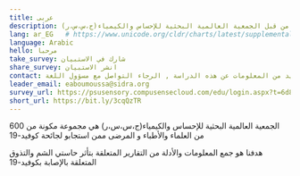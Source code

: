 ```yaml
---
title: عربى
description: (المشاركة في البحث المعد من قبل الجمعية العالمية البحثية للإحساس والكيمياء(ج،س،س،ر
lang: ar_EG   # https://www.unicode.org/cldr/charts/latest/supplemental/language_territory_information.html
language: Arabic
hello: مرحبا
take_survey: شارك في الاستبيان
share_survey: انشر الاستبيان
contact: لمزيد من المعلومات عن هذه الدراسة , الرجاء التواصل مع مسؤول اللغة 
leader_email: eaboumoussa@sidra.org
survey_url: https://psusensory.compusensecloud.com/edu/login.aspx?t=6d8d042a-10d6-42f7-8fff-89f7cb5428e3
short_url: https://bit.ly/3cqQzTR
---
```

الجمعية العالمية البحثية للإحساس والكيمياء(ج،س،س،ر) هي مجموعة مكونة من 600 من العلماء والأطباء و المرضى ممن استجابو لجائحة كوفيد-19

هدفنا هو جمع المعلومات والأدلة من التقارير المتعلقة بتأثر حاستي الشم والتذوق المتعلقة بالإصابة بكوفيد-19  
